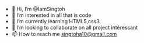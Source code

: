 - 👋 Hi, I’m @IamSingtoh
- 👀 I’m interested in all that is code
- 🌱 I’m currently learning HTML5,css3
- 💞️ I’m looking to collaborate on all project intéressant
- 📫 How to reach me singtoha10@gmail.com

<!---
IamSingtoh/IamSingtoh is a ✨ special ✨ repository because its `README.md` (this file) appears on your GitHub profile.
You can click the Preview link to take a look at your changes.
--->
